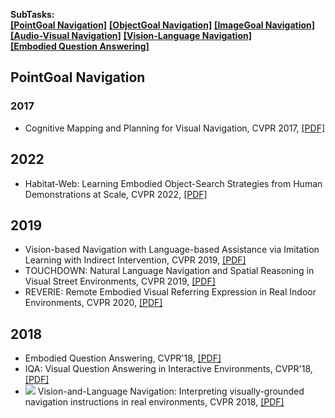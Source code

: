 **SubTasks:**   
<strong><a href="#0">[PointGoal Navigation]</a></strong> <strong><a href="#0">[ObjectGoal Navigation]</a></strong> <strong><a href="#0">[ImageGoal Navigation]</a></strong>  
<strong><a href="#0">[Audio-Visual Navigation]</a></strong> <strong><a href="#0">[Vision-Language Navigation]</a></strong>    
<strong><a href="#0">[Embodied Question Answering]</a></strong>

<h2 id="0">PointGoal Navigation</h2>

### 2017
- Cognitive Mapping and Planning for Visual Navigation, CVPR 2017, [[PDF]](https://arxiv.org/pdf/1702.03920.pdf)  





## 2022
-  Habitat-Web: Learning Embodied Object-Search Strategies from Human Demonstrations at Scale, CVPR 2022, [[PDF]](https://arxiv.org/pdf/2204.03514.pdf)  

## 2019
- Vision-based Navigation with Language-based Assistance via Imitation Learning with Indirect Intervention, CVPR 2019, [[PDF]](https://arxiv.org/abs/1812.04155)
- TOUCHDOWN: Natural Language Navigation and Spatial Reasoning in Visual Street Environments, CVPR 2019, [[PDF]](https://arxiv.org/abs/1811.12354)
- REVERIE: Remote Embodied Visual Referring Expression in Real Indoor Environments, CVPR 2020, [[PDF]](https://arxiv.org/abs/1904.10151)


## 2018
- Embodied Question Answering, CVPR'18, [[PDF]](https://arxiv.org/abs/1711.11543)
- IQA: Visual Question Answering in Interactive Environments, CVPR'18, [[PDF]](https://arxiv.org/abs/1712.03316)
- ![](https://img.shields.io/badge/VLN-blue.svg) Vision-and-Language Navigation: Interpreting visually-grounded navigation instructions in real environments, CVPR 2018, [[PDF]](https://arxiv.org/abs/1711.07280)  


